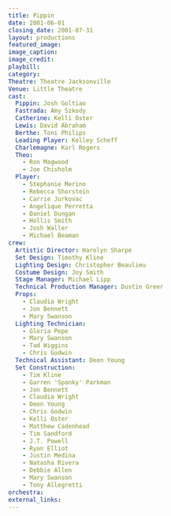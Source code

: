 ```yaml
---
title: Pippin
date: 2001-06-01
closing_date: 2001-07-31
layout: productions
featured_image: 
image_caption:
image_credit:
playbill:
category:
Theatre: Theatre Jacksonville
Venue: Little Theatre
cast:
  Pippin: Josh Goltiao
  Fastrada: Amy Szkody
  Catherine: Kelli Oster
  Lewis: David Abraham
  Berthe: Toni Philips
  Leading Player: Kelley Scheff
  Charlemagne: Karl Rogers
  Theo:
    - Ron Magwood
    - Joe Chisholm
  Player:
    - Stephanie Merino
    - Rebecca Shorstein
    - Carrie Jurkovac
    - Angelique Perretta
    - Daniel Dungan
    - Hollis Smith
    - Josh Waller
    - Michael Beaman
crew:
  Artistic Director: Harolyn Sharpe
  Set Design: Timothy Kline
  Lighting Design: Christopher Beaulieu
  Costume Design: Joy Smith
  Stage Manager: Michael Lipp
  Technical Production Manager: Dustin Greer
  Props:
    - Claudia Wright
    - Jon Bennett
    - Mary Swanson
  Lighting Technician:
    - Gloria Pepe
    - Mary Swanson
    - Tad Wiggins
    - Chris Godwin
  Technical Assistant: Deon Young
  Set Construction:
    - Tim Kline
    - Garren 'Spanky' Parkman
    - Jon Bennett
    - Claudia Wright
    - Deon Young
    - Chris Godwin
    - Kelli Oster
    - Matthew Cadenhead
    - Tim Sandford
    - J.T. Powell
    - Ryan Elliot
    - Justin Medina
    - Natasha Rivera
    - Debbie Allen
    - Mary Swanson
    - Tony Allegretti
orchestra:
external_links:
---
```

